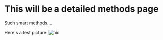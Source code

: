 
# This will be a detailed methods page
Such smart methods....

Here's a test picture:
![pic](https://pages.github.ncsu.edu/chaedri/Data-Challenge-GIS713/images/octocat-original.png)